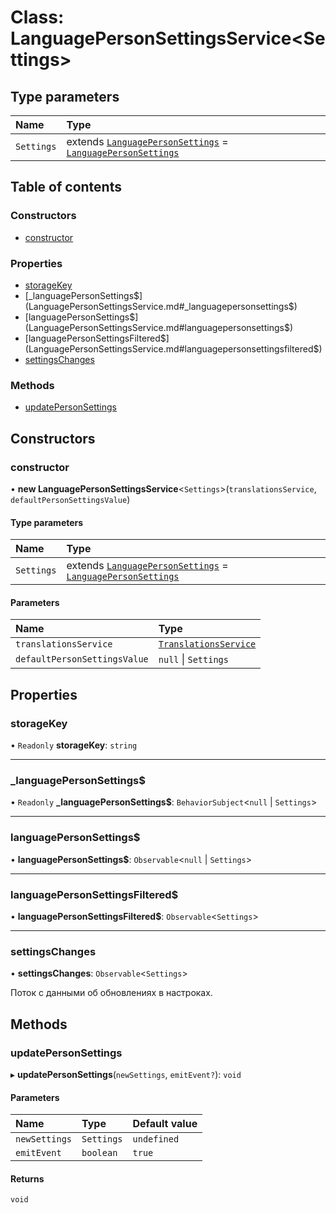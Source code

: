 # Class: LanguagePersonSettingsService<Settings\>

## Type parameters

| Name | Type |
| :------ | :------ |
| `Settings` | extends [`LanguagePersonSettings`](../interfaces/LanguagePersonSettings.md) = [`LanguagePersonSettings`](../interfaces/LanguagePersonSettings.md) |

## Table of contents

### Constructors

- [constructor](LanguagePersonSettingsService.md#constructor)

### Properties

- [storageKey](LanguagePersonSettingsService.md#storagekey)
- [\_languagePersonSettings$](LanguagePersonSettingsService.md#_languagepersonsettings$)
- [languagePersonSettings$](LanguagePersonSettingsService.md#languagepersonsettings$)
- [languagePersonSettingsFiltered$](LanguagePersonSettingsService.md#languagepersonsettingsfiltered$)
- [settingsChanges](LanguagePersonSettingsService.md#settingschanges)

### Methods

- [updatePersonSettings](LanguagePersonSettingsService.md#updatepersonsettings)

## Constructors

### constructor

• **new LanguagePersonSettingsService**<`Settings`\>(`translationsService`, `defaultPersonSettingsValue`)

#### Type parameters

| Name | Type |
| :------ | :------ |
| `Settings` | extends [`LanguagePersonSettings`](../interfaces/LanguagePersonSettings.md) = [`LanguagePersonSettings`](../interfaces/LanguagePersonSettings.md) |

#### Parameters

| Name | Type |
| :------ | :------ |
| `translationsService` | [`TranslationsService`](TranslationsService.md) |
| `defaultPersonSettingsValue` | ``null`` \| `Settings` |

## Properties

### storageKey

• `Readonly` **storageKey**: `string`

___

### \_languagePersonSettings$

• `Readonly` **\_languagePersonSettings$**: `BehaviorSubject`<``null`` \| `Settings`\>

___

### languagePersonSettings$

• **languagePersonSettings$**: `Observable`<``null`` \| `Settings`\>

___

### languagePersonSettingsFiltered$

• **languagePersonSettingsFiltered$**: `Observable`<`Settings`\>

___

### settingsChanges

• **settingsChanges**: `Observable`<`Settings`\>

Поток с данными об обновлениях в настроках.

## Methods

### updatePersonSettings

▸ **updatePersonSettings**(`newSettings`, `emitEvent?`): `void`

#### Parameters

| Name | Type | Default value |
| :------ | :------ | :------ |
| `newSettings` | `Settings` | `undefined` |
| `emitEvent` | `boolean` | `true` |

#### Returns

`void`

